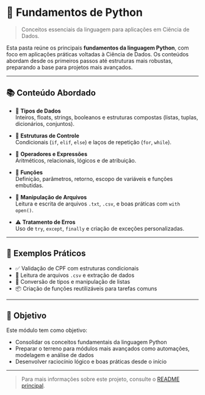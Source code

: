 # 📘 Fundamentos de Python  
> Conceitos essenciais da linguagem para aplicações em Ciência de Dados.

Esta pasta reúne os principais **fundamentos da linguagem Python**, com foco em aplicações práticas voltadas à Ciência de Dados. Os conteúdos abordam desde os primeiros passos até estruturas mais robustas, preparando a base para projetos mais avançados.

---

## 📚 Conteúdo Abordado

- 🔢 **Tipos de Dados**  
  Inteiros, floats, strings, booleanos e estruturas compostas (listas, tuplas, dicionários, conjuntos).

- 🔁 **Estruturas de Controle**  
  Condicionais (`if`, `elif`, `else`) e laços de repetição (`for`, `while`).

- 🧮 **Operadores e Expressões**  
  Aritméticos, relacionais, lógicos e de atribuição.

- 🧰 **Funções**  
  Definição, parâmetros, retorno, escopo de variáveis e funções embutidas.

- 📂 **Manipulação de Arquivos**  
  Leitura e escrita de arquivos `.txt`, `.csv`, e boas práticas com `with open()`.

- ⚠️ **Tratamento de Erros**  
  Uso de `try`, `except`, `finally` e criação de exceções personalizadas.

---

## 🧪 Exemplos Práticos

- ✅ Validação de CPF com estruturas condicionais  
- 📄 Leitura de arquivos `.csv` e extração de dados  
- 🔄 Conversão de tipos e manipulação de listas  
- 📦 Criação de funções reutilizáveis para tarefas comuns

---

## 🎯 Objetivo

Este módulo tem como objetivo:

- Consolidar os conceitos fundamentais da linguagem Python  
- Preparar o terreno para módulos mais avançados como automações, modelagem e análise de dados  
- Desenvolver raciocínio lógico e boas práticas desde o início

---

> Para mais informações sobre este projeto, consulte o [README principal](../README.md).
